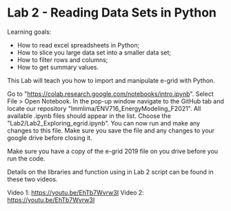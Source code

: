 # Lab 2 - Reading Data Sets in Python

Learning goals: 
* How to read excel spreadsheets in Python;
* How to slice you large data set into a smaller data set;
* How to filter rows and columns;
* How to get summary values.

This Lab will teach you how to import and manipulate e-grid with Python. 

Go to "https://colab.research.google.com/notebooks/intro.ipynb". Select File > Open Notebook. In the pop-up window navigate to the GitHub tab and locate our repository "lmmlima/ENV716_EnergyModeling_F2021". All available .ipynb files should appear in the list. Choose the "Lab2/Lab2_Exploring_egrid.ipynb". You can now run and make any changes to this file. Make sure you save the file and any changes to your google drive before closing it. 

Make sure you have a copy of the e-grid 2019 file on you drive before you run the code.

Details on the libraries and function using in Lab 2 script can be found in these two videos.

Video 1: https://youtu.be/EhTb7Wvrw3I
Video 2: https://youtu.be/EhTb7Wvrw3I

